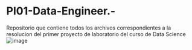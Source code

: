 # PI01-Data-Engineer.-
Repositorio que contiene todos los archivos correspondientes a la resolucion del primer proyecto de laboratorio del curso de Data Science 
![image](https://user-images.githubusercontent.com/93155829/198322033-17cac59d-c662-477e-87d1-a22cfbb35301.png)
